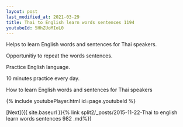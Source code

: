 ```yaml
---
layout: post
last_modified_at: 2021-03-29
title: Thai to English learn words sentences 1194 
youtubeId: 5HhZUoMIoL0
---
```

 
 
Helps to learn English words and sentences for Thai speakers.

Opportunitiy to repeat the words sentences. 

Practice English language. 
 
10 minutes practice every day. 
 
How to learn English words and sentences for Thai speakers 
 
{% include youtubePlayer.html id=page.youtubeId %}
 
 
[Next]({{ site.baseurl }}{% link  split2/_posts/2015-11-22-Thai to english learn words sentences 982 .md%})
 
